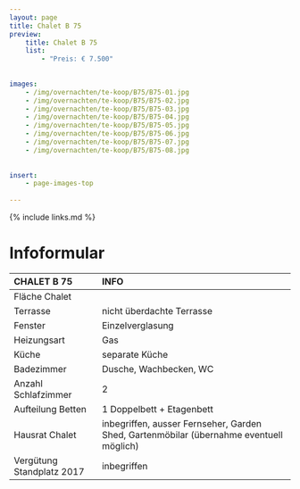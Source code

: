 ```yaml
---
layout: page
title: Chalet B 75
preview: 
    title: Chalet B 75
    list:
        - "Preis: € 7.500"
        
        
images:
    - /img/overnachten/te-koop/B75/B75-01.jpg
    - /img/overnachten/te-koop/B75/B75-02.jpg
    - /img/overnachten/te-koop/B75/B75-03.jpg
    - /img/overnachten/te-koop/B75/B75-04.jpg
    - /img/overnachten/te-koop/B75/B75-05.jpg
    - /img/overnachten/te-koop/B75/B75-06.jpg
    - /img/overnachten/te-koop/B75/B75-07.jpg
    - /img/overnachten/te-koop/B75/B75-08.jpg
    
    
insert:
    - page-images-top
    
---
```


{% include links.md %}



# Infoformular 

CHALET B 75                 | INFO        | 
:---------------------------|:------------|
Fläche Chalet               |
Terrasse                    |nicht überdachte Terrasse  
Fenster                     |Einzelverglasung
Heizungsart                 |Gas
Küche                       |separate Küche
Badezimmer                  |Dusche, Wachbecken, WC
Anzahl Schlafzimmer         |2
Aufteilung Betten           |1 Doppelbett + Etagenbett
Hausrat Chalet              |inbegriffen, ausser Fernseher, Garden Shed, Gartenmöbilar (übernahme eventuell möglich)
Vergütung Standplatz 2017   |inbegriffen
